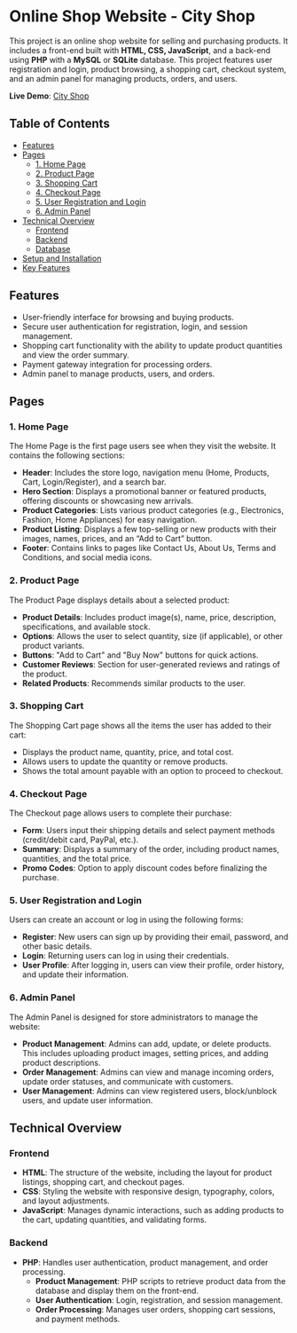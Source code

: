 # Online Shop Website - City Shop

This project is an online shop website for selling and purchasing products. It includes a front-end built with **HTML, CSS, JavaScript**, and a back-end using **PHP** with a **MySQL** or **SQLite** database. This project features user registration and login, product browsing, a shopping cart, checkout system, and an admin panel for managing products, orders, and users.

**Live Demo**: [City Shop](https://sujalsangani0219.github.io/City-Shop/)

## Table of Contents

- [Features](#features)
- [Pages](#pages)
  - [1. Home Page](#1-home-page)
  - [2. Product Page](#2-product-page)
  - [3. Shopping Cart](#3-shopping-cart)
  - [4. Checkout Page](#4-checkout-page)
  - [5. User Registration and Login](#5-user-registration-and-login)
  - [6. Admin Panel](#6-admin-panel)
- [Technical Overview](#technical-overview)
  - [Frontend](#frontend)
  - [Backend](#backend)
  - [Database](#database)
- [Setup and Installation](#setup-and-installation)
- [Key Features](#key-features)

## Features

- User-friendly interface for browsing and buying products.
- Secure user authentication for registration, login, and session management.
- Shopping cart functionality with the ability to update product quantities and view the order summary.
- Payment gateway integration for processing orders.
- Admin panel to manage products, users, and orders.

## Pages

### 1. Home Page

The Home Page is the first page users see when they visit the website. It contains the following sections:

- **Header**: Includes the store logo, navigation menu (Home, Products, Cart, Login/Register), and a search bar.
- **Hero Section**: Displays a promotional banner or featured products, offering discounts or showcasing new arrivals.
- **Product Categories**: Lists various product categories (e.g., Electronics, Fashion, Home Appliances) for easy navigation.
- **Product Listing**: Displays a few top-selling or new products with their images, names, prices, and an “Add to Cart” button.
- **Footer**: Contains links to pages like Contact Us, About Us, Terms and Conditions, and social media icons.

### 2. Product Page

The Product Page displays details about a selected product:

- **Product Details**: Includes product image(s), name, price, description, specifications, and available stock.
- **Options**: Allows the user to select quantity, size (if applicable), or other product variants.
- **Buttons**: "Add to Cart" and "Buy Now" buttons for quick actions.
- **Customer Reviews**: Section for user-generated reviews and ratings of the product.
- **Related Products**: Recommends similar products to the user.

### 3. Shopping Cart

The Shopping Cart page shows all the items the user has added to their cart:

- Displays the product name, quantity, price, and total cost.
- Allows users to update the quantity or remove products.
- Shows the total amount payable with an option to proceed to checkout.

### 4. Checkout Page

The Checkout page allows users to complete their purchase:

- **Form**: Users input their shipping details and select payment methods (credit/debit card, PayPal, etc.).
- **Summary**: Displays a summary of the order, including product names, quantities, and the total price.
- **Promo Codes**: Option to apply discount codes before finalizing the purchase.

### 5. User Registration and Login

Users can create an account or log in using the following forms:

- **Register**: New users can sign up by providing their email, password, and other basic details.
- **Login**: Returning users can log in using their credentials.
- **User Profile**: After logging in, users can view their profile, order history, and update their information.

### 6. Admin Panel

The Admin Panel is designed for store administrators to manage the website:

- **Product Management**: Admins can add, update, or delete products. This includes uploading product images, setting prices, and adding product descriptions.
- **Order Management**: Admins can view and manage incoming orders, update order statuses, and communicate with customers.
- **User Management**: Admins can view registered users, block/unblock users, and update user information.

## Technical Overview

### Frontend

- **HTML**: The structure of the website, including the layout for product listings, shopping cart, and checkout pages.
- **CSS**: Styling the website with responsive design, typography, colors, and layout adjustments.
- **JavaScript**: Manages dynamic interactions, such as adding products to the cart, updating quantities, and validating forms.

### Backend

- **PHP**: Handles user authentication, product management, and order processing. 
  - **Product Management**: PHP scripts to retrieve product data from the database and display them on the front-end.
  - **User Authentication**: Login, registration, and session management.
  - **Order Processing**: Manages user orders, shopping cart sessions, and payment methods.
